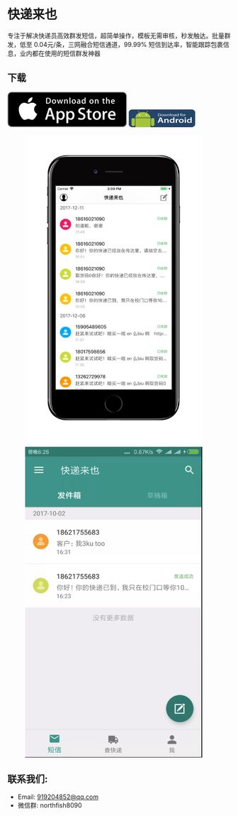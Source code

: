 # 快递来也

专注于解决快递员高效群发短信，超简单操作，模板无需审核，秒发触达。批量群发，低至 0.04元/条，三网融合短信通道，99.99% 短信到达率，智能跟踪包裹信息，业内都在使用的短信群发神器

## 下载
[![App_Store](https://github.com/Northfish8090/kdly/blob/master/Resource/Download_on_the_App_Store_135x40.svg)](https://itunes.apple.com/app/id1323017181)
[![Android download](https://github.com/Northfish8090/kdly/blob/master/Resource/IMG_333.png)](https://fir.im/kfc5)

<figure class="half">
    <img src="https://github.com/Northfish8090/kdly/blob/master/Resource/IMG_3437.JPG" width = "400" height = "700"   alt="screenshot" />
    <img src="https://github.com/Northfish8090/kdly/blob/master/Resource/IMG_33353.png" width = "400" height = "700"   alt="screenshot">
</figure>


## 联系我们:

* Email: 919204852@qq.com
* 微信群: northfish8090




